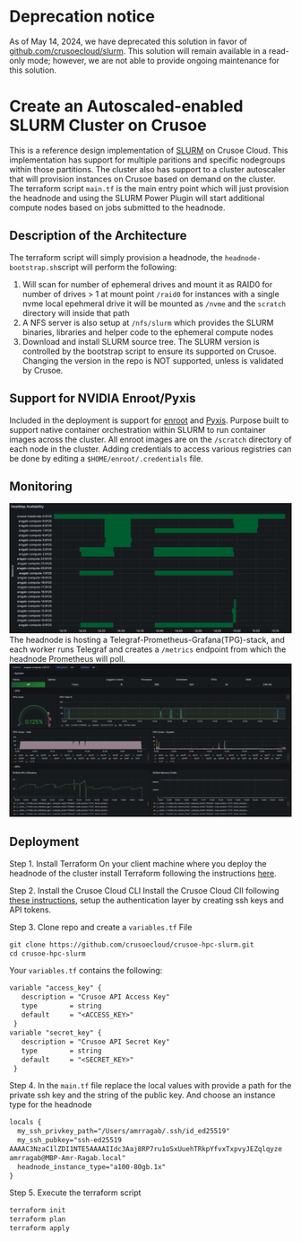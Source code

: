# Deprecation notice

As of May 14, 2024, we have deprecated this solution in favor of [github.com/crusoecloud/slurm](https://github.com/crusoecloud/slurm). This solution will remain available in a read-only mode; however, we are not able to provide ongoing maintenance for this solution.

# Create an Autoscaled-enabled SLURM Cluster on Crusoe

This is a reference design implementation of [SLURM](https://slurm.schedmd.com/overview.html) on Crusoe Cloud. This implementation has support for multiple paritions and specific nodegroups within those partitions. The cluster also has support to a cluster autoscaler that will provision instances on Crusoe based on demand on the cluster. The terraform script `main.tf` is the main entry point which will just provision the headnode and using the SLURM Power Plugin will start additional compute nodes based on jobs submitted to the headnode.

## Description of the Architecture
The terraform script will simply provision a headnode, the `headnode-bootstrap.sh`script will perform the following:
1. Will scan for number of ephemeral drives and mount it as RAID0 for number of drives > 1 at mount point `/raid0` for instances with a single nvme local epehmeral drive it will be mounted as `/nvme` and the `scratch` directory will inside that path
2. A NFS server is also setup at `/nfs/slurm` which provides the SLURM binaries, libraries and helper code to the ephemeral compute nodes
3. Download and install SLURM source tree. The SLURM version is controlled by the bootstrap script to ensure its supported on Crusoe. Changing the version in the repo is NOT supported, unless is validated by Crusoe.

## Support for NVIDIA Enroot/Pyxis
Included in the deployment is support for [enroot](https://github.com/NVIDIA/enroot) and [Pyxis](https://github.com/NVIDIA/pyxis). Purpose built to support native container orchestration within SLURM to run container images across the cluster.
All enroot images are on the `/scratch` directory of each node in the cluster. Adding credentials to access various registries can be done by editing a `$HOME/enroot/.credentials` file.

## Monitoring
![heatmap](/imgs/heatmap.png)
The headnode is hosting a Telegraf-Prometheus-Grafana(TPG)-stack, and each worker runs Telegraf and creates a `/metrics` endpoint from which the 
headnode Prometheus will poll. 
![metrics](/imgs/metrics.png)

## Deployment
Step 1. Install Terraform
On your client machine where you deploy the headnode of the cluster install Terraform following the instructions [here](https://developer.hashicorp.com/terraform/tutorials/aws-get-started/install-cli).

Step 2. Install the Crusoe Cloud CLI
Install the Crusoe Cloud ClI following [these instructions](https://docs.crusoecloud.com/quickstart/install-the-cli/index.html), setup the authentication layer by creating ssh keys and API tokens.

Step 3. Clone repo and create a `variables.tf` File
```
git clone https://github.com/crusoecloud/crusoe-hpc-slurm.git
cd crusoe-hpc-slurm
```
Your `variables.tf` contains the following:
```
variable "access_key" {
   description = "Crusoe API Access Key"
   type        = string
   default     = "<ACCESS_KEY>"
 }
variable "secret_key" {
   description = "Crusoe API Secret Key"
   type        = string
   default     = "<SECRET_KEY>"
 }
```
Step 4. In the `main.tf` file replace the local values with provide a path for the private ssh key and the string of the public key. And choose an instance type for the headnode
```
locals {
  my_ssh_privkey_path="/Users/amrragab/.ssh/id_ed25519"
  my_ssh_pubkey="ssh-ed25519 AAAAC3NzaC1lZDI1NTE5AAAAIIdc3Aaj8RP7ru1oSxUuehTRkpYfvxTxpvyJEZqlqyze amrragab@MBP-Amr-Ragab.local"
  headnode_instance_type="a100-80gb.1x"
}
``` 
Step 5. Execute the terraform script
```
terraform init
terraform plan
terraform apply
```
